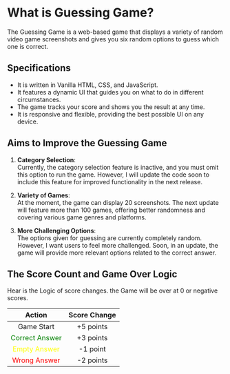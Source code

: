 # What is Guessing Game?

The Guessing Game is a web-based game that displays a variety of random video game screenshots and gives you six random options to guess which one is correct.

## Specifications

- It is written in Vanilla HTML, CSS, and JavaScript.
- It features a dynamic UI that guides you on what to do in different circumstances.
- The game tracks your score and shows you the result at any time.
- It is responsive and flexible, providing the best possible UI on any device.

## Aims to Improve the Guessing Game

1. **Category Selection**:  
    Currently, the category selection feature is inactive, and you must omit this option to run the game. However, I will update the code soon to include this feature for improved functionality in the next release.
    
2. **Variety of Games**:  
    At the moment, the game can display 20 screenshots. The next update will feature more than 100 games, offering better randomness and covering various game genres and platforms.
    
3. **More Challenging Options**:  
    The options given for guessing are currently completely random. However, I want users to feel more challenged. Soon, in an update, the game will provide more relevant options related to the correct answer.
    

## The Score Count and Game Over Logic

Hear is the Logic of score changes. the Game will be over at 0 or negative scores.

| Action |Score Change|
|:---:|:---:|
|Game Start|+5 points|
|<span style="color: green">Correct Answer</span>|+3 points|
|<span style="color: yellow">Empty Answer</span>|-1 point|
|<span style="color: red">Wrong Answer</span>|-2 points|
